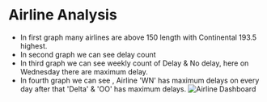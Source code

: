 # Airline Analysis
- In first graph many airlines are above 150
   length with Continental 193.5 highest.
- In second graph we can see delay count
- In third graph we can see weekly count of Delay 
   & No delay, here on Wednesday  there are 
   maximum delay.
- In fourth graph we can see , Airline 'WN' has 
   maximum delays on every day after that 'Delta' 
   & 'OO'  has maximum delays.
![Airline Dashboard](https://user-images.githubusercontent.com/104886543/204987708-1fd2ce92-9dd9-48fa-8d8d-49577b2f6760.png)

